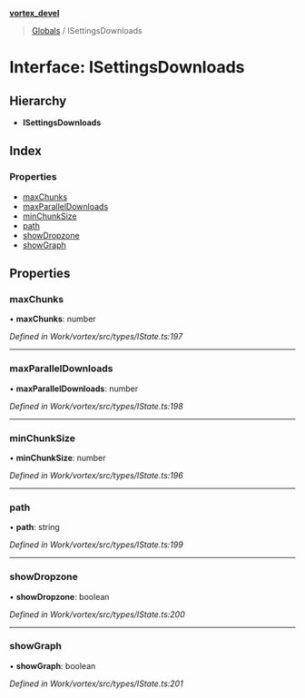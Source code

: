**[vortex_devel](../README.md)**

> [Globals](../globals.md) / ISettingsDownloads

# Interface: ISettingsDownloads

## Hierarchy

* **ISettingsDownloads**

## Index

### Properties

* [maxChunks](isettingsdownloads.md#maxchunks)
* [maxParallelDownloads](isettingsdownloads.md#maxparalleldownloads)
* [minChunkSize](isettingsdownloads.md#minchunksize)
* [path](isettingsdownloads.md#path)
* [showDropzone](isettingsdownloads.md#showdropzone)
* [showGraph](isettingsdownloads.md#showgraph)

## Properties

### maxChunks

•  **maxChunks**: number

*Defined in Work/vortex/src/types/IState.ts:197*

___

### maxParallelDownloads

•  **maxParallelDownloads**: number

*Defined in Work/vortex/src/types/IState.ts:198*

___

### minChunkSize

•  **minChunkSize**: number

*Defined in Work/vortex/src/types/IState.ts:196*

___

### path

•  **path**: string

*Defined in Work/vortex/src/types/IState.ts:199*

___

### showDropzone

•  **showDropzone**: boolean

*Defined in Work/vortex/src/types/IState.ts:200*

___

### showGraph

•  **showGraph**: boolean

*Defined in Work/vortex/src/types/IState.ts:201*

